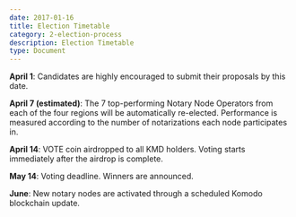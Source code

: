 ```yaml
---
date: 2017-01-16
title: Election Timetable
category: 2-election-process
description: Election Timetable
type: Document
---
```

**April 1**: Candidates are highly encouraged to submit their proposals by this date.

**April 7 (estimated)**: The 7 top-performing Notary Node Operators from each of the four regions will be automatically re-elected. Performance is measured according to the number of notarizations each node participates in. 

**April 14**: VOTE coin airdropped to all KMD holders. Voting starts immediately after the airdrop is complete.

**May 14**: Voting deadline. Winners are announced.

**June**: New notary nodes are activated through a scheduled Komodo  blockchain update.
